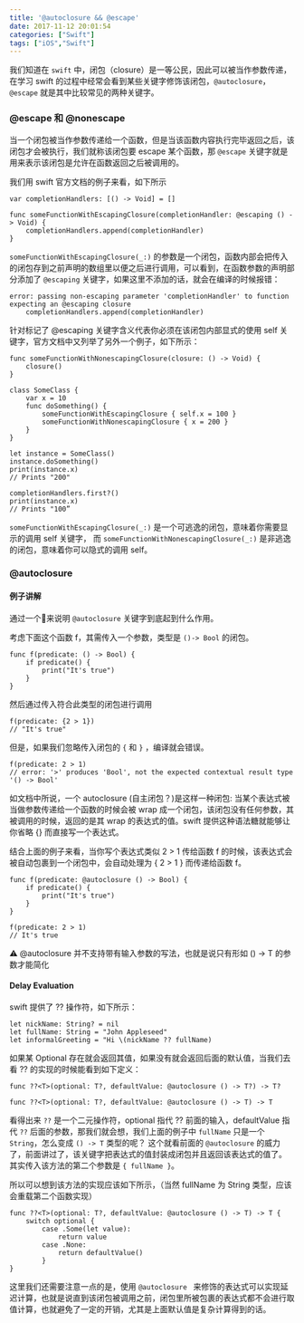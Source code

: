 ```yaml
---
title: '@autoclosure && @escape'
date: 2017-11-12 20:01:54
categories: ["Swift"]
tags: ["iOS","Swift"]
---
```


我们知道在 `swift` 中，闭包（closure）是一等公民，因此可以被当作参数传递，在学习 swift 的过程中经常会看到某些关键字修饰该闭包，`@autoclosure`， `@escape` 就是其中比较常见的两种关键字。


### @escape 和 @nonescape

当一个闭包被当作参数传递给一个函数，但是当该函数内容执行完毕返回之后，该闭包才会被执行，我们就称该闭包要 escape 某个函数，那 `@escape` 关键字就是用来表示该闭包是允许在函数返回之后被调用的。

我们用 swift 官方文档的例子来看，如下所示

```
var completionHandlers: [() -> Void] = []

func someFunctionWithEscapingClosure(completionHandler: @escaping () -> Void) {
    completionHandlers.append(completionHandler)
}
```

`someFunctionWithEscapingClosure(_:)` 的参数是一个闭包，函数内部会把传入的闭包存到之前声明的数组里以便之后进行调用，可以看到，在函数参数的声明部分添加了 `@escaping` 关键字，如果这里不添加的话，就会在编译的时候报错：

```
error: passing non-escaping parameter 'completionHandler' to function expecting an @escaping closure
    completionHandlers.append(completionHandler)    
```

针对标记了 @escaping 关键字含义代表你必须在该闭包内部显式的使用 self 关键字，官方文档中又列举了另外一个例子，如下所示：

```
func someFunctionWithNonescapingClosure(closure: () -> Void) {
    closure()
}
 
class SomeClass {
    var x = 10
    func doSomething() {
        someFunctionWithEscapingClosure { self.x = 100 }
        someFunctionWithNonescapingClosure { x = 200 }
    }
}
 
let instance = SomeClass()
instance.doSomething()
print(instance.x)
// Prints "200"
 
completionHandlers.first?()
print(instance.x)
// Prints "100”
```

`someFunctionWithEscapingClosure(_:)` 是一个可逃逸的闭包，意味着你需要显示的调用 self 关键字， 而 `someFunctionWithNonescapingClosure(_:)` 是非逃逸的闭包，意味着你可以隐式的调用 self。


### @autoclosure


#### 例子讲解

通过一个🌰来说明 `@autoclosure` 关键字到底起到什么作用。

考虑下面这个函数 f，其需传入一个参数，类型是 `()-> Bool` 的闭包。

```
func f(predicate: () -> Bool) {
    if predicate() {
        print("It's true")
    }
}
```

然后通过传入符合此类型的闭包进行调用

```
f(predicate: {2 > 1})
// "It's true"
```

但是，如果我们忽略传入闭包的 `{` 和 `}` ，编译就会错误。

```
f(predicate: 2 > 1)
// error: '>' produces 'Bool', not the expected contextual result type '() -> Bool'
```

如文档中所说，一个 autoclosure (自主闭包？)是这样一种闭包: 当某个表达式被当做参数传递给一个函数的时候会被 wrap 成一个闭包，该闭包没有任何参数，其被调用的时候，返回的是其 wrap 的表达式的值。swift 提供这种语法糖就能够让你省略 {} 而直接写一个表达式。

结合上面的例子来看，当你写个表达式类似 2 > 1 传给函数 f 的时候，该表达式会被自动包裹到一个闭包中，会自动处理为 { 2 > 1 } 而传递给函数 f。

```
func f(predicate: @autoclosure () -> Bool) {
    if predicate() {
        print("It's true")
    }
}

f(predicate: 2 > 1)
// It's true
```

⚠️ @autoclosure 并不支持带有输入参数的写法，也就是说只有形如 () -> T 的参数才能简化


#### Delay Evaluation

swift 提供了 ?? 操作符，如下所示：

```
let nickName: String? = nil
let fullName: String = "John Appleseed"
let informalGreeting = "Hi \(nickName ?? fullName)
```

如果某 Optional 存在就会返回其值，如果没有就会返回后面的默认值，当我们去看 ?? 的实现的时候能看到如下定义：

```
func ??<T>(optional: T?, defaultValue: @autoclosure () -> T?) -> T?

func ??<T>(optional: T?, defaultValue: @autoclosure () -> T) -> T
```

看得出来 `??` 是一个二元操作符，optional 指代 ?? 前面的输入，defaultValue 指代 `??` 后面的参数，那我们就会想，我们上面的例子中 `fullName` 只是一个 `String`，怎么变成 `() -> T` 类型的呢？ 这个就看前面的 `@autoclosure` 的威力了，前面讲过了，该关键字把表达式的值封装成闭包并且返回该表达式的值了。 其实传入该方法的第二个参数是 `{ fullName }`。

所以可以想到该方法的实现应该如下所示，（当然 fullName 为 String 类型，应该会重载第二个函数实现）

```
func ??<T>(optional: T?, defaultValue: @autoclosure () -> T) -> T {
    switch optional {
        case .Some(let value):
            return value
        case .None:
            return defaultValue()
        }
}
```

这里我们还需要注意一点的是，使用 `@autoclosure ` 来修饰的表达式可以实现延迟计算，也就是说直到该闭包被调用之前，闭包里所被包裹的表达式都不会进行取值计算，也就避免了一定的开销，尤其是上面默认值是复杂计算得到的话。


